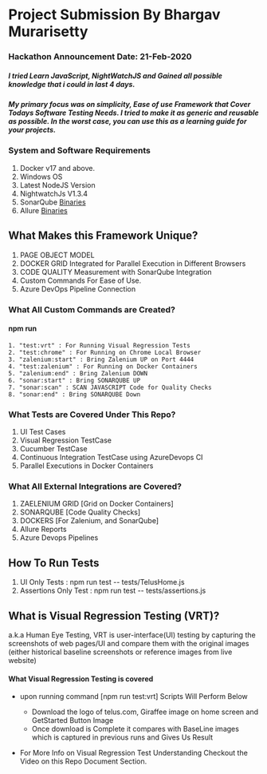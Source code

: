 # Project Submission By Bhargav Murarisetty

### Hackathon Announcement Date: 21-Feb-2020 
##### I tried Learn JavaScript, NightWatchJS and Gained all possible knowledge that i could in last 4 days.

##### My primary focus was on simplicity, Ease of use Framework that Cover Todays Software Testing Needs. I tried to make it as generic and reusable as possible. In the worst case, you can use this as a learning guide for your projects.

### System and Software Requirements
1. Docker v17 and above.
2. Windows OS
3. Latest NodeJS Version
4. NightwatchJs V1.3.4
5. SonarQube [Binaries](https://www.sonarqube.org/downloads/)
6. Allure [Binaries](https://github.com/allure-framework/allure2/releases/tag/2.13.2)

## What Makes this Framework Unique?
1. PAGE OBJECT MODEL 
2. DOCKER GRID Integrated for Parallel Execution in Different Browsers
3. CODE QUALITY Measurement with SonarQube Integration
4. Custom Commands For Ease of Use.
5. Azure DevOps Pipeline Connection

### What All Custom Commands are Created?
#### npm run 
    1. "test:vrt" : For Running Visual Regression Tests 
    2. "test:chrome" : For Running on Chrome Local Browser
    3. "zalenium:start" : Bring Zalenium UP on Port 4444
    4. "test:zalenium" : For Running on Docker Containers
    5. "zalenium:end" : Bring Zalenium DOWN
    6. "sonar:start" : Bring SONARQUBE UP
    7. "sonar:scan" : SCAN JAVASCRIPT Code for Quality Checks
    8. "sonar:end" : Bring SONARQUBE Down

### What Tests are Covered Under This Repo?

1. UI Test Cases
2. Visual Regression TestCase
3. Cucumber TestCase
4. Continuous Integration TestCase using AzureDevops CI
5. Parallel Executions in Docker Containers

### What All External Integrations are Covered?

1. ZAELENIUM GRID [Grid on Docker Containers]
2. SONARQUBE [Code Quality Checks]
3. DOCKERS [For Zalenium, and SonarQube]
4. Allure Reports
5. Azure Devops Pipelines

## How To Run Tests
1. UI Only Tests : npm run test -- tests/TelusHome.js
2. Assertions Only Test : npm run test -- tests/assertions.js

## What is  Visual Regression Testing (VRT)?
a.k.a Human Eye Testing, VRT is user-interface(UI) testing by capturing the screenshots of web pages/UI and compare them with the original images (either historical baseline screenshots or reference images from live website)

#### What Visual Regression Testing is covered
* upon running command [npm run test:vrt] Scripts Will Perform Below
	* Download the logo of telus.com, Giraffee image on home screen and GetStarted Button Image
	* Once download is Complete it compares with BaseLine images which is captured in previous runs and Gives Us Result
	
* For More Info on Visual Regression Test Understanding Checkout the Video on this Repo Document Section. 

